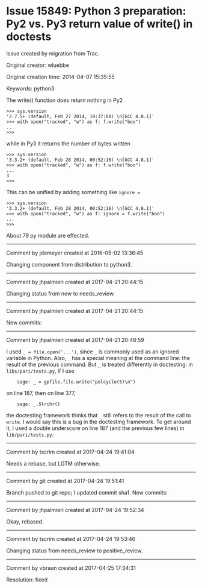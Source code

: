 # Issue 15849: Python 3 preparation: Py2 vs. Py3 return value of write() in doctests

Issue created by migration from Trac.

Original creator: wluebbe

Original creation time: 2014-04-07 15:35:55

Keywords: python3

The write() function does return nothing in Py2

```
>>> sys.version
'2.7.5+ (default, Feb 27 2014, 19:37:08) \n[GCC 4.8.1]'
>>> with open("tracked", "w") as f: f.write("boo")
... 
>>> 
```

while in Py3 it returns the number of bytes written

```
>>> sys.version
'3.3.2+ (default, Feb 28 2014, 00:52:16) \n[GCC 4.8.1]'
>>> with open("tracked", "w") as f: f.write("boo")
... 
3
>>> 
```

This can be unified by adding something like `ignore =`

```
>>> sys.version
'3.3.2+ (default, Feb 28 2014, 00:52:16) \n[GCC 4.8.1]'
>>> with open("tracked", "w") as f: ignore = f.write("boo")
... 
>>> 
```

About 79 py module are effected.


---

Comment by jdemeyer created at 2016-05-02 13:36:45

Changing component from distribution to python3.


---

Comment by jhpalmieri created at 2017-04-21 20:44:15

Changing status from new to needs_review.


---

Comment by jhpalmieri created at 2017-04-21 20:44:15

New commits:


---

Comment by jhpalmieri created at 2017-04-21 20:48:59

I used `_ = file.open('...')`, since `_` is commonly used as an ignored variable in Python. Also, `_` has a special meaning at the command line: the result of the previous command. But `_` is treated differently in doctesting: in `libs/pari/tests.py`, if I use

```
    sage: _ = gpfile.file.write("polcyclo(5)\n")
```

on line 187, then on line 377,

```
    sage: _.Strchr()
```

the doctesting framework thinks that `_` still refers to the result of the call to `write`. I would say this is a bug in the doctesting framework. To get around it, I used a double underscore on line 187 (and the previous few lines) in `lib/pari/tests.py`.


---

Comment by tscrim created at 2017-04-24 19:41:04

Needs a rebase, but LGTM otherwise.


---

Comment by git created at 2017-04-24 19:51:41

Branch pushed to git repo; I updated commit sha1. New commits:


---

Comment by jhpalmieri created at 2017-04-24 19:52:34

Okay, rebased.


---

Comment by tscrim created at 2017-04-24 19:53:46

Changing status from needs_review to positive_review.


---

Comment by vbraun created at 2017-04-25 17:34:31

Resolution: fixed
